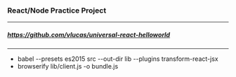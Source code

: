### React/Node Practice Project
----
##### https://github.com/vlucas/universal-react-helloworld
----
* babel --presets es2015 src --out-dir lib --plugins transform-react-jsx
* browserify lib/client.js -o bundle.js
